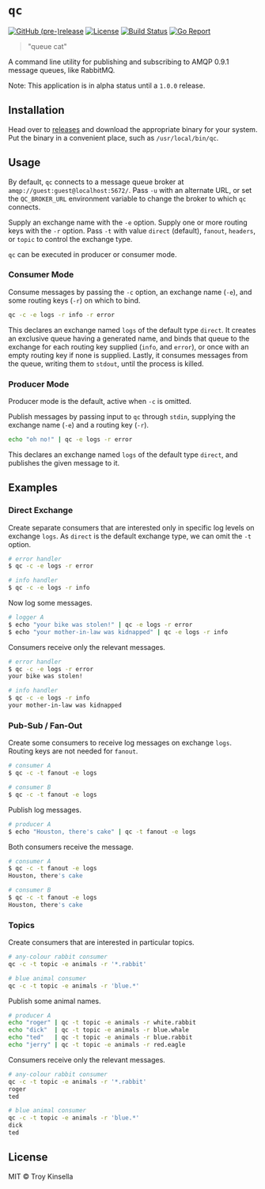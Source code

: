 # `qc`

[![GitHub (pre-)release](https://img.shields.io/github/release/troykinsella/qc/all.svg)](https://github.com/troykinsella/qc/releases)
[![License](https://img.shields.io/github/license/troykinsella/qc.svg)](https://github.com/troykinsella/qc/blob/master/LICENSE)
[![Build Status](https://travis-ci.org/troykinsella/qc.svg?branch=master)](https://travis-ci.org/troykinsella/qc)
[![Go Report](https://goreportcard.com/badge/github.com/troykinsella/qc)](https://goreportcard.com/report/github.com/troykinsella/qc)

> "queue cat"

A command line utility for publishing and subscribing to 
AMQP 0.9.1 message queues, like RabbitMQ.

Note: This application is in alpha status until a `1.0.0` release.

## Installation

Head over to [releases](https://github.com/troykinsella/qc/releases) and download the appropriate binary for your system.
Put the binary in a convenient place, such as `/usr/local/bin/qc`.

## Usage

By default, `qc` connects to a message queue broker at
`amqp://guest:guest@localhost:5672/`. Pass `-u` with 
an alternate URL, or set the `QC_BROKER_URL` environment variable
to change the broker to which `qc` connects.

Supply an exchange name with the `-e` option.
Supply one or more routing keys with the `-r` option.
Pass `-t` with value `direct` (default), `fanout`, `headers`, or `topic` 
to control the exchange type.

`qc` can be executed in producer or consumer mode.

### Consumer Mode

Consume messages by passing the `-c` option, 
an exchange name (`-e`), and some routing keys (`-r`) 
on which to bind.

```bash
qc -c -e logs -r info -r error
```

This declares an exchange named `logs` of the default
type `direct`. It creates an exclusive queue having a 
generated name, and binds that queue to the exchange for 
each routing key supplied (`info`, and `error`), or once
with an empty routing key if none is supplied. Lastly, 
it consumes messages from the queue, writing them to `stdout`, 
until the process is killed.

### Producer Mode

Producer mode is the default, active when `-c` is omitted.

Publish messages by passing input to `qc` through `stdin`,
supplying the exchange name (`-e`) and a routing key (`-r`).

```bash
echo "oh no!" | qc -e logs -r error
```

This declares an exchange named `logs` of the default
type `direct`, and publishes the given message to it.

## Examples

### Direct Exchange

Create separate consumers that are interested only in specific
log levels on exchange `logs`. As `direct` is the default 
exchange type, we can omit the `-t` option.

```bash
# error handler
$ qc -c -e logs -r error
```

```bash
# info handler
$ qc -c -e logs -r info
```

Now log some messages.

```bash
# logger A
$ echo "your bike was stolen!" | qc -e logs -r error
$ echo "your mother-in-law was kidnapped" | qc -e logs -r info
```

Consumers receive only the relevant messages.

```bash
# error handler
$ qc -c -e logs -r error
your bike was stolen!
```

```bash
# info handler
$ qc -c -e logs -r info
your mother-in-law was kidnapped
```

### Pub-Sub / Fan-Out

Create some consumers to receive log messages on exchange `logs`.
Routing keys are not needed for `fanout`.

```bash
# consumer A
$ qc -c -t fanout -e logs
```

```bash
# consumer B
$ qc -c -t fanout -e logs
```

Publish log messages.

```bash
# producer A
$ echo "Houston, there's cake" | qc -t fanout -e logs
```

Both consumers receive the message.

```bash
# consumer A
$ qc -c -t fanout -e logs
Houston, there's cake
```

```bash
# consumer B
$ qc -c -t fanout -e logs
Houston, there's cake
```

### Topics

Create consumers that are interested in particular topics.

```bash
# any-colour rabbit consumer
qc -c -t topic -e animals -r '*.rabbit'
```

```bash
# blue animal consumer
qc -c -t topic -e animals -r 'blue.*'
```

Publish some animal names.

```bash
# producer A
echo "roger" | qc -t topic -e animals -r white.rabbit
echo "dick"  | qc -t topic -e animals -r blue.whale
echo "ted"   | qc -t topic -e animals -r blue.rabbit
echo "jerry" | qc -t topic -e animals -r red.eagle
```

Consumers receive only the relevant messages.

```bash
# any-colour rabbit consumer
qc -c -t topic -e animals -r '*.rabbit'
roger
ted
```

```bash
# blue animal consumer
qc -c -t topic -e animals -r 'blue.*'
dick
ted
```

## License

MIT © Troy Kinsella
